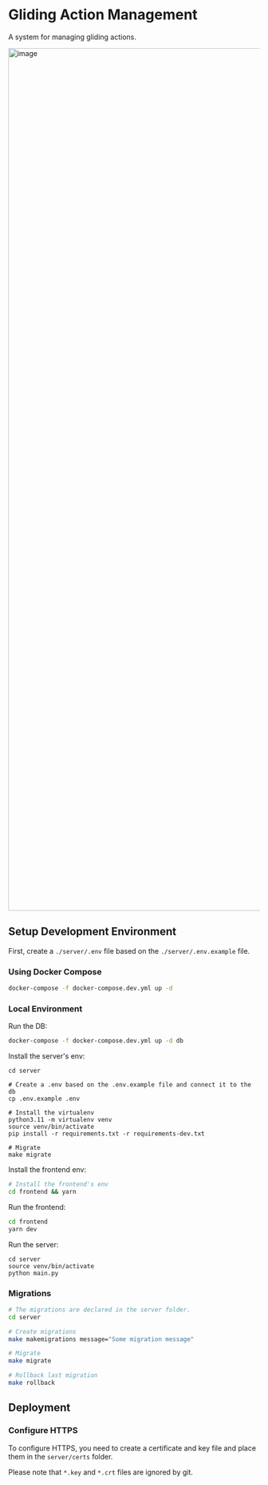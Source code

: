 # Gliding Action Management

A system for managing gliding actions.

<img width="1725" alt="image" src="https://github.com/ohadch/gliding-action-page-v3/assets/17769668/b4a696e5-712d-4834-b25c-def4ddeb4c30">

## Setup Development Environment

First, create a `./server/.env` file based on the `./server/.env.example` file.

### Using Docker Compose

```bash
docker-compose -f docker-compose.dev.yml up -d
```

### Local Environment

Run the DB:
```bash
docker-compose -f docker-compose.dev.yml up -d db
```

Install the server's env:
```
cd server

# Create a .env based on the .env.example file and connect it to the db
cp .env.example .env

# Install the virtualenv
python3.11 -m virtualenv venv
source venv/bin/activate
pip install -r requirements.txt -r requirements-dev.txt

# Migrate
make migrate
```

Install the frontend env:
```bash
# Install the frontend's env
cd frontend && yarn
```

Run the frontend:

```bash
cd frontend
yarn dev
```

Run the server:
```
cd server
source venv/bin/activate
python main.py
```

### Migrations

```bash
# The migrations are declared in the server folder.
cd server

# Create migrations
make makemigrations message="Some migration message"

# Migrate
make migrate

# Rollback last migration
make rollback
```


## Deployment

### Configure HTTPS

To configure HTTPS, you need to create a certificate and key file and place them in the `server/certs` folder.

Please note that `*.key` and `*.crt` files are ignored by git.
